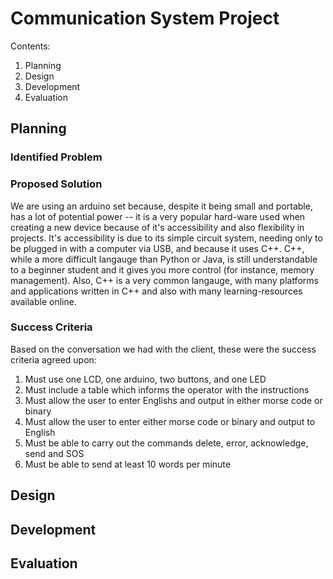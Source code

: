# Communication System Project 
Contents: 
1. Planning
1. Design 
1. Development 
1. Evaluation 

## Planning 
### Identified Problem 

### Proposed Solution 
We are using an arduino set because, despite it being small and portable, has a lot of potential power -- it is a very popular hard-ware used when creating a new device because of it's accessibility and also flexibility in projects. It's accessibility is due to its simple circuit system, needing only to be plugged in with a computer via USB, and because it uses C++. C++, while a more difficult langauge than Python or Java, is still understandable to a beginner student and it gives you more control (for instance, memory management). Also, C++ is a very common langauge, with many platforms and applications written in C++ and also with many learning-resources available online. 

### Success Criteria 
Based on the conversation we  had with the client, these were the success criteria agreed upon: 

1. Must use one LCD, one arduino, two buttons, and one LED 
1. Must include a table which informs the operator with the instructions 
1. Must allow the user to enter Englishs and output in either morse code or binary 
1. Must allow the user to enter either morse code or binary and output to English
1. Must be able to carry out the commands delete, error, acknowledge, send and SOS 
1. Must be able to send at least 10 words per minute  

## Design 

## Development 

## Evaluation 
